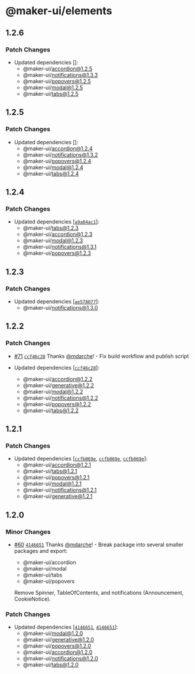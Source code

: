 # @maker-ui/elements

## 1.2.6

### Patch Changes

- Updated dependencies []:
  - @maker-ui/accordion@1.2.5
  - @maker-ui/notifications@1.3.3
  - @maker-ui/popovers@1.2.5
  - @maker-ui/modal@1.2.5
  - @maker-ui/tabs@1.2.5

## 1.2.5

### Patch Changes

- Updated dependencies []:
  - @maker-ui/accordion@1.2.4
  - @maker-ui/notifications@1.3.2
  - @maker-ui/popovers@1.2.4
  - @maker-ui/modal@1.2.4
  - @maker-ui/tabs@1.2.4

## 1.2.4

### Patch Changes

- Updated dependencies [[`a9a04ac1`](https://github.com/mdarche/maker-ui/commit/a9a04ac119a558a98897544fa1121761fb3dd488)]:
  - @maker-ui/tabs@1.2.3
  - @maker-ui/accordion@1.2.3
  - @maker-ui/modal@1.2.3
  - @maker-ui/notifications@1.3.1
  - @maker-ui/popovers@1.2.3

## 1.2.3

### Patch Changes

- Updated dependencies [[`ae578077`](https://github.com/mdarche/maker-ui/commit/ae578077c0ba58000d06f43c6094e8cda6ebfe10)]:
  - @maker-ui/notifications@1.3.0

## 1.2.2

### Patch Changes

- [#71](https://github.com/mdarche/maker-ui/pull/71) [`ccf46c28`](https://github.com/mdarche/maker-ui/commit/ccf46c28e765c8aee76ace7107640af9b13f65f9) Thanks [@mdarche](https://github.com/mdarche)! - Fix build workflow and publish script

- Updated dependencies [[`ccf46c28`](https://github.com/mdarche/maker-ui/commit/ccf46c28e765c8aee76ace7107640af9b13f65f9)]:
  - @maker-ui/accordion@1.2.2
  - @maker-ui/generative@1.2.2
  - @maker-ui/modal@1.2.2
  - @maker-ui/notifications@1.2.2
  - @maker-ui/popovers@1.2.2
  - @maker-ui/tabs@1.2.2

## 1.2.1

### Patch Changes

- Updated dependencies [[`ccfb069e`](https://github.com/mdarche/maker-ui/commit/ccfb069e0fd1fd40b61514b62dd959269886b3e3), [`ccfb069e`](https://github.com/mdarche/maker-ui/commit/ccfb069e0fd1fd40b61514b62dd959269886b3e3), [`ccfb069e`](https://github.com/mdarche/maker-ui/commit/ccfb069e0fd1fd40b61514b62dd959269886b3e3)]:
  - @maker-ui/accordion@1.2.1
  - @maker-ui/tabs@1.2.1
  - @maker-ui/popovers@1.2.1
  - @maker-ui/modal@1.2.1
  - @maker-ui/notifications@1.2.1
  - @maker-ui/generative@1.2.1

## 1.2.0

### Minor Changes

- [#60](https://github.com/mdarche/maker-ui/pull/60) [`4146651`](https://github.com/mdarche/maker-ui/commit/4146651ace370416da58af0e10d410b01354277d) Thanks [@mdarche](https://github.com/mdarche)! - Break package into several smaller packages and export:

  - @maker-ui/accordion
  - @maker-ui/modal
  - @maker-ui/tabs
  - @maker-ui/popovers

  Remove Spinner, TableOfContents, and notifications (Announcement, CookieNotice).

### Patch Changes

- Updated dependencies [[`4146651`](https://github.com/mdarche/maker-ui/commit/4146651ace370416da58af0e10d410b01354277d), [`4146651`](https://github.com/mdarche/maker-ui/commit/4146651ace370416da58af0e10d410b01354277d)]:
  - @maker-ui/modal@1.2.0
  - @maker-ui/generative@1.2.0
  - @maker-ui/popovers@1.2.0
  - @maker-ui/accordion@1.2.0
  - @maker-ui/notifications@1.2.0
  - @maker-ui/tabs@1.2.0
